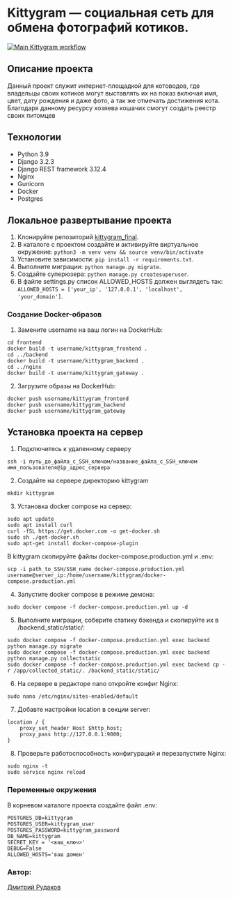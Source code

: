 # Kittygram — социальная сеть для обмена фотографий котиков.

[![Main Kittygram workflow](https://github.com/Rudakov19/kittygram_final/actions/workflows/main.yml/badge.svg?branch=main)](https://github.com/Rudakov19/kittygram_final/actions/workflows/main.yml)

## Описание проекта
Данный проект служит интернет-площадкой для котоводов, где владельцы своих котиков могут выставлять их на показ включая имя, цвет, дату рождения и даже фото, а так же отмечать достижения кота. Благодаря данному ресурсу хозяева кошачих смогут создать реестр своих питомцев

## Технологии
 - Python 3.9
 - Django 3.2.3
 - Django REST framework 3.12.4
 - Nginx
 - Gunicorn
 - Docker
 - Postgres


## Локальное развертывание проекта
1. Клонируйте репозиторий [kittygram_final](https://github.com/Rudakov19/kittygram_final).
2. В каталоге с проектом создайте и активируйте виртуальное окружение: `python3 -m venv venv && source venv/bin/activate`
3. Установите зависимости: `pip install -r requirements.txt`.
4. Выполните миграции: `python manage.py migrate`.
5. Создайте суперюзера: `python manage.py createsuperuser`.
6. В файле settings.py список ALLOWED_HOSTS должен выглядеть так:  `ALLOWED_HOSTS = ['your_ip', '127.0.0.1', 'localhost', 'your_domain']`.

### Создание Docker-образов
1. Замените username на ваш логин на DockerHub:
```
cd frontend
docker build -t username/kittygram_frontend .
cd ../backend
docker build -t username/kittygram_backend .
cd ../nginx
docker build -t username/kittygram_gateway .
```
2. Загрузите образы на DockerHub:
```
docker push username/kittygram_frontend
docker push username/kittygram_backend
docker push username/kittygram_gateway
```

## Установка проекта на сервер

1. Подключитесь к удаленному серверу

```ssh -i путь_до_файла_с_SSH_ключом/название_файла_с_SSH_ключом имя_пользователя@ip_адрес_сервера ```

2. Создайте на сервере директорию kittygram

`mkdir kittygram`

3. Установка docker compose на сервер:
```
sudo apt update
sudo apt install curl
curl -fSL https://get.docker.com -o get-docker.sh
sudo sh ./get-docker.sh
sudo apt-get install docker-compose-plugin
```

В kittygram скопируйте файлы docker-compose.production.yml и .env:
```
scp -i path_to_SSH/SSH_name docker-compose.production.yml username@server_ip:/home/username/kittygram/docker-compose.production.yml
```

4. Запустите docker compose в режиме демона:

`sudo docker compose -f docker-compose.production.yml up -d`

5. Выполните миграции, соберите статику бэкенда и скопируйте их в /backend_static/static/:
```
sudo docker compose -f docker-compose.production.yml exec backend python manage.py migrate
sudo docker compose -f docker-compose.production.yml exec backend python manage.py collectstatic
sudo docker compose -f docker-compose.production.yml exec backend cp -r /app/collected_static/. /backend_static/static/
```

6. На сервере в редакторе nano откройте конфиг Nginx:

`sudo nano /etc/nginx/sites-enabled/default`

7. Добавте настройки location в секции server:
```
location / {
    proxy_set_header Host $http_host;
    proxy_pass http://127.0.0.1:9000;
}
```

8. Проверьте работоспособность конфигураций и перезапустите Nginx:
```
sudo nginx -t
sudo service nginx reload
```
### Переменные окружения
В корневом каталоге проекта создайте файл .env:
```
POSTGRES_DB=kittygram
POSTGRES_USER=kittygram_user
POSTGRES_PASSWORD=kittygram_password
DB_NAME=kittygram
SECRET_KEY = '<ваш_ключ>'
DEBUG=False
ALLOWED_HOSTS='ваш домен'
```

### Автор:
[Дмитрий Рудаков](https://github.com/Rudakov19)
